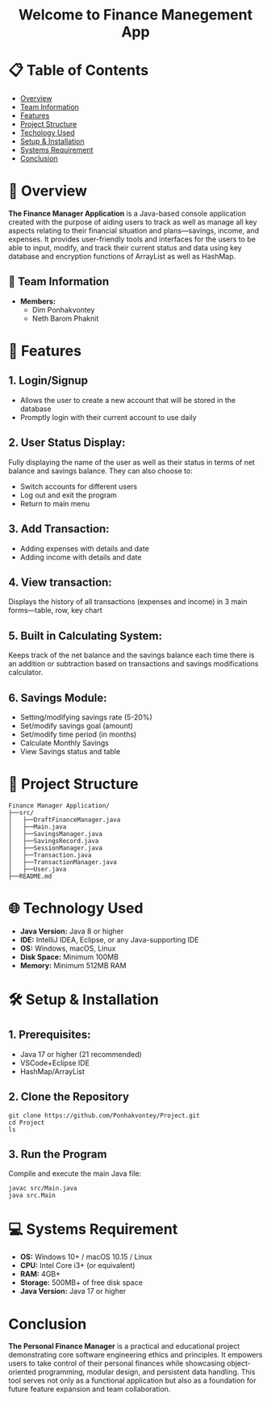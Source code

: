 # <p align="center">**Welcome to Finance Manegement App**</p>

# 📋 Table of Contents
- [Overview](#overview)
- [Team Information](#Team-Information)
- [Features](#features)
- [Project Structure](#project-structure)
- [Techology Used](#technology-used)
- [Setup & Installation](#setup-&-installation)
- [Systems Requirement](#systems-requirement)
- [Conclusion](#Conclusion )
# 📌 Overview
**The Finance Manager Application** is a Java-based console application created with the purpose of aiding users to track as well as manage all key aspects relating to their financial situation and plans—savings, income, and expenses. It provides user-friendly tools and interfaces for the users to be able to input, modify, and track their current status and data using key database and encryption functions of ArrayList as well as HashMap.
## 👥 Team Information
- **Members:**
  - Dim Ponhakvontey
  - Neth Barom Phaknit
# 🚀 Features
## 1. Login/Signup 
- Allows the user to create a new account that will be stored in the database 
- Promptly login with their current account to use daily
## 2. User Status Display: 
Fully displaying the name of the user as well as their status in terms of net balance and savings balance. They can also choose to:
- Switch accounts for different users
- Log out and exit the program
- Return to main menu
## 3. Add Transaction:
- Adding expenses with details and date
- Adding income with details and date 
## 4. View transaction:
Displays the history of all transactions (expenses and income) in 3 main forms—table, row, key chart
## 5. Built in Calculating System: 
Keeps track of the net balance and the savings balance each time there is an addition or subtraction based on transactions and savings modifications calculator.
## 6. Savings Module:
- Setting/modifying savings rate (5-20%)
- Set/modify savings goal (amount)
- Set/modify time period (in months)
- Calculate Monthly Savings
- View Savings status and table

# 📂 Project Structure
```
Finance Manager Application/
├──src/
│   ├──DraftFinanceManager.java
│   ├──Main.java
│   ├──SavingsManager.java
│   ├──SavingsRecord.java
│   ├──SessionManager.java
│   ├──Transaction.java
│   ├──TransactionManager.java
│   ├──User.java
├──README.md
```
# 🌐 Technology Used
- **Java Version:** Java 8 or higher
- **IDE:** IntelliJ IDEA, Eclipse, or any Java-supporting IDE
- **OS:** Windows, macOS, Linux
- **Disk Space:** Minimum 100MB
- **Memory:** Minimum 512MB RAM
# 🛠️ Setup & Installation
## 1. Prerequisites:
- Java 17 or higher (21 recommended)
- VSCode+Eclipse IDE
- HashMap/ArrayList
## 2. Clone the Repository
```
git clone https://github.com/Ponhakvontey/Project.git
cd Project
ls 
```
## 3. Run the Program
Compile and execute the main Java file:
```
javac src/Main.java
java src.Main
```

# 💻 Systems Requirement
- **OS:** Windows 10+ / macOS 10.15 / Linux
- **CPU:** Intel Core i3+ (or equivalent)
- **RAM:** 4GB+
- **Storage:** 500MB+ of free disk space
- **Java Version:** Java 17 or higher

# Conclusion 
**The Personal Finance Manager** is a practical and educational project demonstrating core software engineering ethics and principles. It empowers users to take control of their personal finances while showcasing object-oriented programming, modular design, and persistent data handling. This tool serves not only as a functional application but also as a foundation for future feature expansion and team collaboration.
